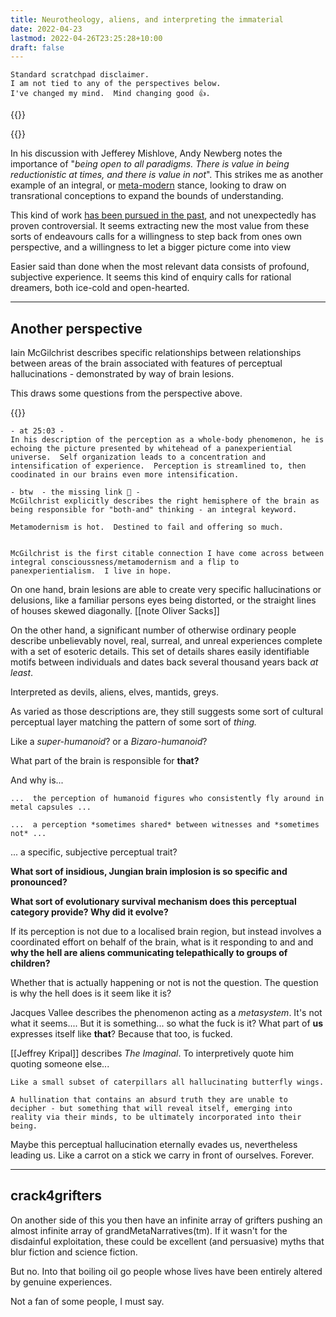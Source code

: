 ```yaml
---
title: Neurotheology, aliens, and interpreting the immaterial
date: 2022-04-23
lastmod: 2022-04-26T23:25:28+10:00
draft: false
---
```

```
Standard scratchpad disclaimer.  
I am not tied to any of the perspectives below.
I've changed my mind.  Mind changing good 👍.
```


{{<youtube Kv3yIv9nwf8>}}

{{<youtube MU4_vX1eaiE>}}

In his discussion with Jefferey Mishlove, Andy Newberg notes the importance of  "*being open to all paradigms.  There is value in being reductionistic at times, and there is value in not*".  This strikes me as another example of an integral, or [meta-modern](Metamodernism%20-%20an%20awakening%20conciousness?.md) stance, looking to draw on transrational conceptions to expand the bounds of  understanding.  

This kind of work [has been pursued in the past](https://en.wikipedia.org/wiki/God_helmet), and not unexpectedly has proven controversial.  It seems extracting new the most value from these sorts of endeavours calls for a willingness to step back from ones own perspective, and a willingness to let a bigger picture come into view

Easier said than done when the most relevant data consists of profound, subjective experience.  It seems this kind of enquiry calls for rational dreamers, both ice-cold and open-hearted.

---

## Another perspective 

Iain McGilchrist describes specific relationships between relationships between areas of the brain associated with features of perceptual hallucinations - demonstrated by way of brain lesions.  

This draws some questions from the perspective above.

{{<youtube tu5sf3OD_mc>}}

```
- at 25:03 -
In his description of the perception as a whole-body phenomenon, he is echoing the picture presented by whitehead of a panexperiential universe.  Self organization leads to a concentration and intensification of experience.  Perception is streamlined to, then coodinated in our brains even more intensification.

- btw  - the missing link 🐒 -
McGilchrist explicitly describes the right hemisphere of the brain as being responsible for "both-and" thinking - an integral keyword.

Metamodernism is hot.  Destined to fail and offering so much.


McGilchrist is the first citable connection I have come across between integral conscioussness/metamodernism and a flip to panexperientialism.  I live in hope.

```

On one hand, brain lesions are able to create very specific hallucinations or delusions, like a familiar persons eyes being distorted, or the straight lines of houses skewed diagonally.   [[note  Oliver Sacks]]


On the other hand, a significant number of otherwise ordinary people describe unbelievably novel, real, surreal, and unreal experiences complete with a set of esoteric details.  This set of details shares easily identifiable motifs between individuals and dates back several thousand years back *at least*.   

Interpreted as devils, aliens, elves, mantids, greys.  

As varied as those descriptions are, they still suggests some sort of cultural perceptual layer matching the pattern of some sort of *thing.*  

Like a *super-humanoid*? 
or a *Bizaro-humanoid*? 

What part of the brain is responsible for **that?**

And why is... 
```
...  the perception of humanoid figures who consistently fly around in metal capsules ...

...  a perception *sometimes shared* between witnesses and *sometimes not* ...  

```
... a specific, subjective perceptual trait?  

**What sort of insidious, Jungian brain implosion is so specific and pronounced?** 

**What sort of evolutionary survival mechanism does this perceptual category provide? Why did it evolve?**


If its perception is not due to a localised brain region, but instead involves a coordinated effort on behalf of the brain, what is it responding to and and **why the hell are aliens communicating telepathically to groups of children?**  

Whether that is actually happening or not is not the question.  The question is why the hell does is it seem like it is?

Jacques Vallee describes the phenomenon acting as a *metasystem*.  It's not what it seems.... But it is something... so what the fuck is it?  What part of **us** expresses itself like **that**?   Because that too, is fucked.  

[[Jeffrey Kripal]] describes *The Imaginal*.  To interpretively quote him quoting someone else...

```
Like a small subset of caterpillars all hallucinating butterfly wings.

A hullination that contains an absurd truth they are unable to decipher - but something that will reveal itself, emerging into reality via their minds, to be ultimately incorporated into their being. 

```

Maybe this perceptual hallucination eternally evades us, nevertheless leading us.  Like a carrot on a stick we carry in front of ourselves.  Forever.

---
## crack4grifters

On another side of this you then have an infinite array of grifters pushing an almost infinite array of grandMetaNarratives(tm).  If it wasn't for the disdainful exploitation,  these could be excellent 
 (and persuasive) myths that blur fiction and science fiction.

But no.  Into that boiling oil go people whose lives have been entirely altered by genuine experiences.  

Not a fan of some people, I must say.